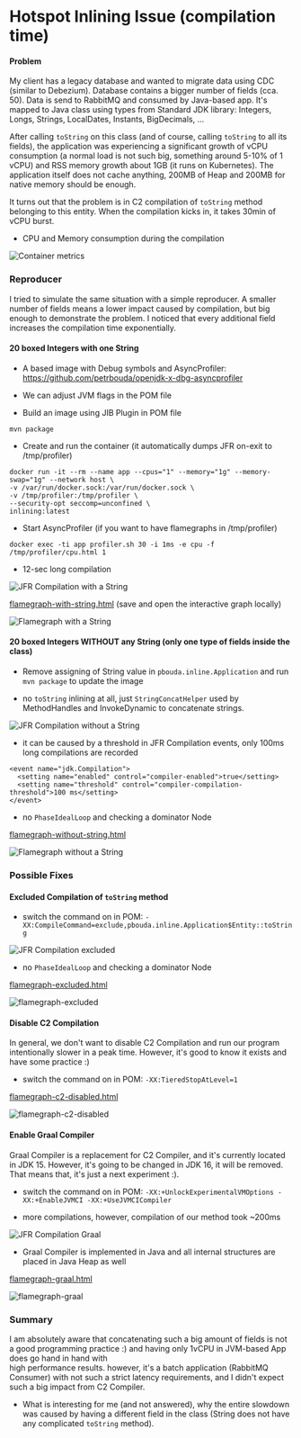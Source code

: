 # Hotspot Inlining Issue (compilation time)

#### Problem

My client has a legacy database and wanted to migrate data using CDC (similar to Debezium). Database contains a bigger number of fields 
(cca. 50). Data is send to RabbitMQ and consumed by Java-based app. It's mapped to Java class using types from Standard JDK library:
Integers, Longs, Strings, LocalDates, Instants, BigDecimals, ...

After calling `toString` on this class (and of course, calling `toString` to all its fields), the application was experiencing 
a significant growth of vCPU consumption (a normal load is not such big, something around 5-10% of 1 vCPU) 
and RSS memory growth about 1GB (it runs on Kubernetes). The application itself does not cache anything, 
200MB of Heap and 200MB for native memory should be enough.

It turns out that the problem is in C2 compilation of `toString` method belonging to this entity. 
When the compilation kicks in, it takes 30min of vCPU burst.

- CPU and Memory consumption during the compilation

![Container metrics](container-metrics.png)

### Reproducer

I tried to simulate the same situation with a simple reproducer. A smaller number of fields means a lower impact caused by compilation, but
big enough to demonstrate the problem. I noticed that every additional field increases the compilation time exponentially.

#### 20 boxed Integers with one String

- A based image with Debug symbols and AsyncProfiler: 
  https://github.com/petrbouda/openjdk-x-dbg-asyncprofiler
- We can adjust JVM flags in the POM file

- Build an image using JIB Plugin in POM file

```
mvn package
```

- Create and run the container (it automatically dumps JFR on-exit to /tmp/profiler)

```
docker run -it --rm --name app --cpus="1" --memory="1g" --memory-swap="1g" --network host \
-v /var/run/docker.sock:/var/run/docker.sock \
-v /tmp/profiler:/tmp/profiler \
--security-opt seccomp=unconfined \
inlining:latest
```

- Start AsyncProfiler (if you want to have flamegraphs in /tmp/profiler)

```
docker exec -ti app profiler.sh 30 -i 1ms -e cpu -f /tmp/profiler/cpu.html 1
```

- 12-sec long compilation

![JFR Compilation with a String](jfr-with-string.png)

[flamegraph-with-string.html](flamegraph-with-string.html) (save and open the interactive graph locally)

![Flamegraph with a String](flamegraph-with-string.png)

#### 20 boxed Integers WITHOUT any String (only one type of fields inside the class)

- Remove assigning of String value in `pbouda.inline.Application` and run `mvn package` to update the image

- no `toString` inlining at all, just `StringConcatHelper` used by MethodHandles and InvokeDynamic to concatenate strings.

![JFR Compilation without a String](jfr-without-string.png)

- it can be caused by a threshold in JFR Compilation events, only 100ms long compilations are recorded

```
<event name="jdk.Compilation">
  <setting name="enabled" control="compiler-enabled">true</setting>
  <setting name="threshold" control="compiler-compilation-threshold">100 ms</setting>
</event>
```

- no `PhaseIdealLoop` and checking a dominator Node

[flamegraph-without-string.html](flamegraph-without-string.html)

![Flamegraph without a String](flamegraph-without-string.png)

### Possible Fixes

#### Excluded Compilation of `toString` method

- switch the command on in POM: `-XX:CompileCommand=exclude,pbouda.inline.Application$Entity::toString`

![JFR Compilation excluded](jfr-excluded.png)

- no `PhaseIdealLoop` and checking a dominator Node

[flamegraph-excluded.html](flamegraph-excluded.html)

![flamegraph-excluded](flamegraph-excluded.png)

#### Disable C2 Compilation

In general, we don't want to disable C2 Compilation and run our program intentionally slower in a peak time. However, it's good to know it
exists and have some practice :)

- switch the command on in POM: `-XX:TieredStopAtLevel=1`

[flamegraph-c2-disabled.html](flamegraph-c2-disabled.html)

![flamegraph-c2-disabled](flamegraph-c2-disabled.png)

#### Enable Graal Compiler

Graal Compiler is a replacement for C2 Compiler, and it's currently located in JDK 15. However, it's going to be changed in JDK 16, it will
be removed. That means that, it's just a next experiment :).

- switch the command on in POM: `-XX:+UnlockExperimentalVMOptions -XX:+EnableJVMCI -XX:+UseJVMCICompiler`

- more compilations, however, compilation of our method took ~200ms

![JFR Compilation Graal](jfr-graal.png)

- Graal Compiler is implemented in Java and all internal structures are placed in Java Heap as well

[flamegraph-graal.html](flamegraph-graal.html)

![flamegraph-graal](flamegraph-graal.png)

### Summary 

I am absolutely aware that concatenating such a big amount of fields is not a good
programming practice :) and having only 1vCPU in JVM-based App does go hand in hand with  
high performance results. however, it's a batch application (RabbitMQ Consumer) 
with not such a strict latency requirements, and I didn't expect such a big impact
from C2 Compiler.

- What is interesting for me (and not answered), why the entire slowdown was caused by 
  having a different field in the class (String does not have any complicated `toString` method).